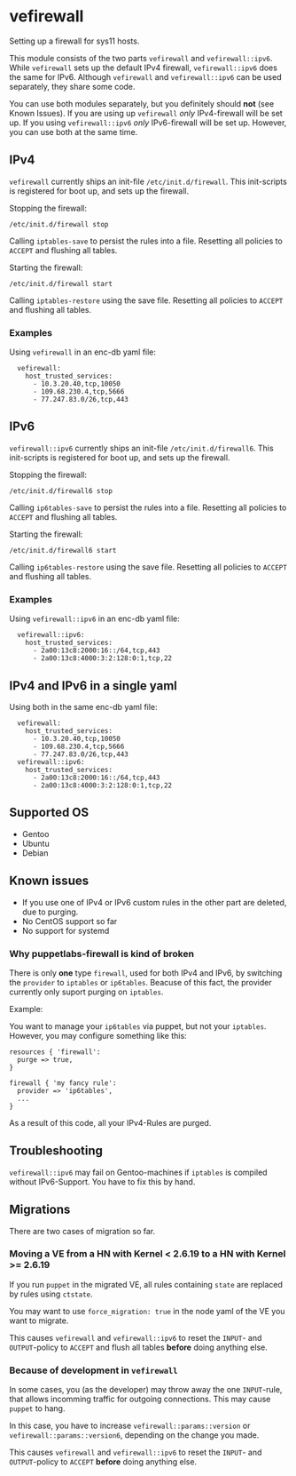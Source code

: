 # vefirewall

Setting up a firewall for sys11 hosts.

This module consists of the two parts ```vefirewall``` and ```vefirewall::ipv6```.
While ```vefirewall``` sets up the default IPv4 firewall, ```vefirewall::ipv6``` does the same for IPv6. Although ```vefirewall``` and ```vefirewall::ipv6``` can be used separately, they share some code.

You can use both modules separately, but you definitely should **not** (see Known Issues). If you are using up ```vefirewall``` *only* IPv4-firewall will be set up. If you using ```vefirewall::ipv6``` *only* IPv6-firewall will be set up. However, you can use both at the same time.

## IPv4

```vefirewall``` currently ships an init-file ```/etc/init.d/firewall```. This init-scripts is registered for boot up, and sets up the firewall.

Stopping the firewall:
```
/etc/init.d/firewall stop
```
Calling ```iptables-save``` to persist the rules into a file.
Resetting all policies to ```ACCEPT``` and flushing all tables.

Starting the firewall:
```
/etc/init.d/firewall start
```
Calling ```iptables-restore``` using the save file.
Resetting all policies to ```ACCEPT``` and flushing all tables.


### Examples

Using ```vefirewall``` in an enc-db yaml file:
```
  vefirewall:
    host_trusted_services:
      - 10.3.20.40,tcp,10050
      - 109.68.230.4,tcp,5666
      - 77.247.83.0/26,tcp,443
```

## IPv6

```vefirewall::ipv6``` currently ships an init-file ```/etc/init.d/firewall6```. This init-scripts is registered for boot up, and sets up the firewall.

Stopping the firewall:
```
/etc/init.d/firewall6 stop
```
Calling ```ip6tables-save``` to persist the rules into a file.
Resetting all policies to ```ACCEPT``` and flushing all tables.

Starting the firewall:
```
/etc/init.d/firewall6 start
```
Calling ```ip6tables-restore``` using the save file.
Resetting all policies to ```ACCEPT``` and flushing all tables.


### Examples

Using ```vefirewall::ipv6``` in an enc-db yaml file:
```
  vefirewall::ipv6:
    host_trusted_services:
      - 2a00:13c8:2000:16::/64,tcp,443
      - 2a00:13c8:4000:3:2:128:0:1,tcp,22
```

## IPv4 and IPv6 in a single yaml

Using both in the same enc-db yaml file:
```
  vefirewall:
    host_trusted_services:
      - 10.3.20.40,tcp,10050
      - 109.68.230.4,tcp,5666
      - 77.247.83.0/26,tcp,443
  vefirewall::ipv6:
    host_trusted_services:
      - 2a00:13c8:2000:16::/64,tcp,443
      - 2a00:13c8:4000:3:2:128:0:1,tcp,22
```

## Supported OS

 * Gentoo
 * Ubuntu
 * Debian

## Known issues

* If you use one of IPv4 or IPv6 custom rules in the other part are deleted, due to purging.
* No CentOS support so far
* No support for systemd

### Why puppetlabs-firewall is kind of broken

There is only **one** type ```firewall```, used for both IPv4 and IPv6, by switching the ```provider``` to ```iptables``` or ```ip6tables```. Beacuse of this fact, the provider currently only suport purging on ```iptables```.

Example:

You want to manage your ```ip6tables``` via puppet, but not your ```iptables```. However, you may configure something like this:
```
resources { 'firewall':
  purge => true,
}

firewall { 'my fancy rule':
  provider => 'ip6tables',
  ...
}
```

As a result of this code, all your IPv4-Rules are purged.

## Troubleshooting

```vefirewall::ipv6``` may fail on Gentoo-machines if ```iptables``` is compiled without IPv6-Support. You have to fix this by hand.

## Migrations

There are two cases of migration so far.

### Moving a VE from a HN with Kernel < 2.6.19 to a HN with Kernel >= 2.6.19

If you run ```puppet``` in the migrated VE, all rules containing ```state``` are replaced by rules using ```ctstate```.

You may want to use ```force_migration: true``` in the node yaml of the VE you want to migrate.

This causes ```vefirewall``` and ```vefirewall::ipv6``` to reset the ```INPUT```- and ```OUTPUT```-policy to ```ACCEPT``` and flush all tables **before** doing anything else.

### Because of development in ```vefirewall```

In some cases, you (as the developer) may throw away the one ```INPUT```-rule, that allows incomming traffic for outgoing connections. This may cause ```puppet``` to hang.

In this case, you have to increase ```vefirewall::params::version``` or ```vefirewall::params::version6```, depending on the change you made.

This causes ```vefirewall``` and ```vefirewall::ipv6``` to reset the ```INPUT```- and ```OUTPUT```-policy to ```ACCEPT``` **before** doing anything else.
